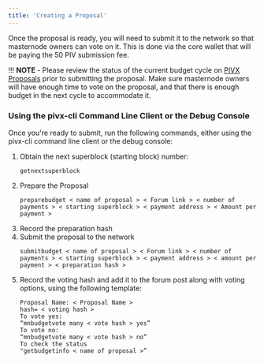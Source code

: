 ```yaml
---
title: 'Creating a Proposal'
---
```


Once the proposal is ready, you will need to submit it to the network so that masternode owners can vote on it. This is done via the core wallet that will be paying the 50 PIV submission fee.

!!! **NOTE** - Please review the status of the current budget cycle on [PIVX Proposals](https://pivx.org/proposals) prior to submitting the proposal. Make sure masternode owners will have enough time to vote on the proposal, and that there is enough budget in the next cycle to accommodate it.

### Using the pivx-cli Command Line Client or the Debug Console

Once you're ready to submit, run the following commands, either using the pivx-cli command line client or the debug console:
1. Obtain the next superblock (starting block) number:
	```
	getnextsuperblock
	```
2. Prepare the Proposal
	```
	preparebudget < name of proposal > < Forum link > < number of payments > < starting superblock > < payment address > < Amount per payment >
	```
3. Record the preparation hash
4. Submit the proposal to the network
	```
	submitbudget < name of proposal > < Forum link > < number of payments > < starting superblock > < payment address > < amount per payment > < preparation hash >
	```
5. Record the voting hash and add it to the forum post along with voting options, using the following template:
	```
	Proposal Name: < Proposal Name >
	hash= < voting hash >
	To vote yes:
	“mnbudgetvote many < vote hash > yes”
	To vote no:
	“mnbudgetvote many < vote hash > no”
	To check the status
	"getbudgetinfo < name of proposal >”
	```